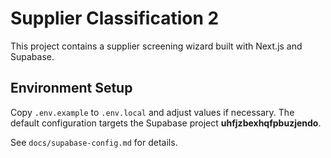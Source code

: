 # Supplier Classification 2

This project contains a supplier screening wizard built with Next.js and Supabase.

## Environment Setup

Copy `.env.example` to `.env.local` and adjust values if necessary. The default configuration targets the Supabase project **uhfjzbexhqfpbuzjendo**.

See `docs/supabase-config.md` for details.
